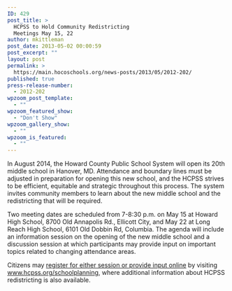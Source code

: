 ```yaml
---
ID: 429
post_title: >
  HCPSS to Hold Community Redistricting
  Meetings May 15, 22
author: mkittleman
post_date: 2013-05-02 00:00:59
post_excerpt: ""
layout: post
permalink: >
  https://main.hocoschools.org/news-posts/2013/05/2012-202/
published: true
press-release-number:
  - 2012-202
wpzoom_post_template:
  - ""
wpzoom_featured_show:
  - "Don't Show"
wpzoom_gallery_show:
  - ""
wpzoom_is_featured:
  - ""
---
```

In August 2014, the Howard County Public School System will open its 20th middle school in Hanover, MD. Attendance and boundary lines must be adjusted in preparation for opening this new school, and the HCPSS strives to be efficient, equitable and strategic throughout this process. The system invites community members to learn about the new middle school and the redistricting that will be required.

Two meeting dates are scheduled from 7-8:30 p.m. on May 15 at Howard High School, 8700 Old Annapolis Rd., Ellicott City, and May 22 at Long Reach High School, 6101 Old Dobbin Rd, Columbia. The agenda will include an information session on the opening of the new middle school and a discussion session at which participants may provide input on important topics related to changing attendance areas.

Citizens may <a href="https://docs.google.com/a/hcpss.me/spreadsheet/viewform?formkey=dFpETHptc1I4Q0xCcVlQWS1zQm1Gc0E6MQ#gid=0">register for either session or provide input online</a> by visiting <a href="http://www.hcpss.org/schoolplanning/">www.hcpss.org/schoolplanning</a>, where additional information about HCPSS redistricting is also available.